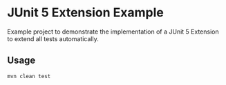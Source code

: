 # JUnit 5 Extension Example

Example project to demonstrate the implementation of a JUnit 5 Extension to extend all tests automatically.

## Usage

```bash
mvn clean test
```
